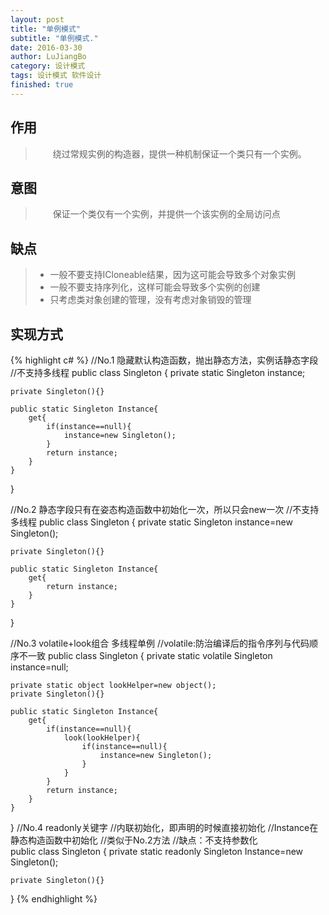```yaml
---
layout: post
title: "单例模式"
subtitle: "单例模式."
date: 2016-03-30
author: LuJiangBo
category: 设计模式
tags: 设计模式 软件设计
finished: true
---
```


## 作用   

>&emsp;&emsp;绕过常规实例的构造器，提供一种机制保证一个类只有一个实例。  

## 意图

>&emsp;&emsp;保证一个类仅有一个实例，并提供一个该实例的全局访问点

## 缺点  
>* 一般不要支持ICloneable结果，因为这可能会导致多个对象实例
>* 一般不要支持序列化，这样可能会导致多个实例的创建
>* 只考虑类对象创建的管理，没有考虑对象销毁的管理

## 实现方式
{% highlight c# %}
//No.1 隐藏默认构造函数，抛出静态方法，实例话静态字段
//不支持多线程
public class Singleton
{
	private static Singleton instance;
	
	private Singleton(){}
	
	public static Singleton Instance{
		get{
			if(instance==null){
				instance=new Singleton();
			}
			return instance;
		}
	} 
}

//No.2 静态字段只有在姿态构造函数中初始化一次，所以只会new一次
//不支持多线程
public class Singleton
{
	private static Singleton instance=new Singleton();
	
	private Singleton(){}
	
	public static Singleton Instance{
		get{
			return instance;
		}
	} 
}

//No.3  volatile+look组合 多线程单例
//volatile:防治编译后的指令序列与代码顺序不一致
public class Singleton
{
	private static volatile Singleton instance=null;
	
	private static object lookHelper=new object();
	private Singleton(){}
	
	public static Singleton Instance{
		get{
			if(instance==null){
				look(lookHelper){
					if(instance==null){
						instance=new Singleton();
					}
				}
			}
			return instance;
		}
	} 
}
//No.4 readonly关键字
//内联初始化，即声明的时候直接初始化
//Instance在静态构造函数中初始化
//类似于No.2方法
//缺点：不支持参数化                                                              
public class Singleton
{
	private static readonly Singleton Instance=new Singleton();
	
	private Singleton(){}
	
}
{% endhighlight %}